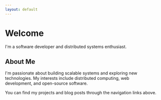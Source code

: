 ```yaml
---
layout: default
---
```


# Welcome

I'm a software developer and distributed systems enthusiast.

## About Me

I'm passionate about building scalable systems and exploring new technologies. My interests include distributed computing, web development, and open-source software.

You can find my projects and blog posts through the navigation links above.
